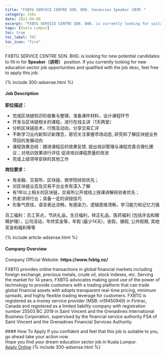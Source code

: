 ```yaml
---
title: "FXBTG SERVICE CENTRE SDN. BHD. Vacancies Speaker（讲师）" 
category: Jobs 
date: 2021-04-08 
excerpt: "FXBTG SERVICE CENTRE SDN. BHD. is currently looking for suitable person to fill in the Speaker（讲师） which positioned at Kuala Lumpur" 
tags: [Kuala Lumpur] 
toc: true 
toc_label: TOC 
toc_icon: "fire" 
--- 
```


<p>FXBTG SERVICE CENTRE SDN. BHD. is looking for new potential candidates to fill in for <b>Speaker（讲师）</b> position. If you currently looking for new education sector job opportunities and qualified with the job desc, feel free to apply this job.
</p>{% include 300-adsense.html %} 
<div><div><h4>Job Description</h4></div><div><div><span><div><p><strong>&#32844;&#20301;&#25551;&#36848;&#65306;</strong></p><ul><li><span>&#23436;&#25104;&#21306;&#22359;&#38142;&#30693;&#35782;&#30340;&#25910;&#38598;&#19982;&#25972;&#29702;&#65292;&#20934;&#22791;&#35838;&#20214;&#26448;&#26009;&#65292;&#35774;&#35745;&#35838;&#31243;&#29615;&#33410;</span></li><li><span>&#24320;&#21457;&#19982;&#21306;&#22359;&#38142;&#30456;&#20851;&#30340;&#35838;&#31243;&#65292;&#36827;&#34892;&#22312;&#32447;&#20027;&#35762;&#65288;1&#22825;&#20004;&#22530;&#65289;</span></li><li><span>&#20998;&#26512;&#21306;&#22359;&#38142;&#25216;&#26415;&#65292;&#34892;&#24773;&#21450;&#21160;&#21521;&#65292;&#20998;&#20139;&#20132;&#26131;&#27719;&#35780;</span></li><li><span>&#19981;&#26029;&#23398;&#20064;&#19994;&#20869;&#26032;&#30693;&#35782;&#26032;&#29702;&#24565;&#65292;&#23494;&#20999;&#20851;&#27880;&#25484;&#25569;&#24066;&#22330;&#21160;&#24577;, &#30740;&#31350;&#21644;&#20102;&#35299;&#21306;&#22359;&#38142;&#19994;&#21153;&#39033;&#30446;&#30340;&#21457;&#23637;&#21160;&#21521;</span></li><li><span>&#35838;&#31243;&#25928;&#26524;&#24635;&#32467;&#65306;&#36319;&#36827;&#35838;&#31243;&#21518;&#30340;&#25928;&#26524;&#21453;&#39304;, &#25552;&#20986;&#22521;&#35757;&#31649;&#29702;&#19982;&#35838;&#31243;&#23436;&#21892;&#21512;&#29702;&#21270;&#24314;&#35758;&#65307;&#23545;&#22521;&#35757;&#25928;&#26524;&#36827;&#34892;&#35780;&#20272; &#20419;&#36827;&#22521;&#35757;&#35838;&#31243;&#36136;&#37327;&#30340;&#25913;&#36827;</span></li><li><span>&#23436;&#25104;&#19978;&#32423;&#39046;&#23548;&#23433;&#25490;&#30340;&#20854;&#20182;&#24037;&#20316;</span></li></ul><p><strong>&#23703;&#20301;&#35201;&#27714;&#65306;</strong></p><ul><li><span>&#26377;&#37329;&#34701;&#12289;&#20132;&#26131;&#25152;&#12289;&#21306;&#22359;&#38142;&#12289;&#21830;&#23398;&#38498;&#32463;&#39564;&#20248;&#20808;&#65307;</span></li><li><span>&#23545;&#21306;&#22359;&#38142;&#19994;&#24577;&#21450;&#20132;&#26131;&#24179;&#21488;&#19994;&#21153;&#26377;&#28145;&#20837;&#20102;&#35299;</span></li><li><span>&#26377;1&#24180;&#20197;&#19978;&#30456;&#20851;&#30340;&#21306;&#22359;&#38142;&#65292;&#20132;&#26131;&#25152;&#20844;&#24320;&#25110;&#32447;&#19978;&#25480;&#35838;&#35762;&#35299;&#32463;&#39564;&#32773;&#20248;&#20808;&#65307;</span></li><li><span>&#28909;&#29233;&#35762;&#24072;&#34892;&#19994;&#65307;&#20855;&#22791;&#19968;&#23450;&#30340;&#35762;&#25480;&#25216;&#24039;</span></li><li><span>&#24418;&#35937;&#27668;&#36136;&#20339;&#65292;&#35821;&#35328;&#34920;&#36798;&#27969;&#30021;&#65292;&#26377;&#24863;&#26579;&#21147;&#65292;&#36923;&#36753;&#24605;&#32500;&#28165;&#26224;&#65292;&#23398;&#20064;&#33021;&#21147;&#21644;&#35760;&#24518;&#21147;&#24378;</span></li></ul><p>&#21592;&#24037;&#31119;&#21033;&#65306;&#21592;&#24037;&#33590;&#28857;&#65292;&#33410;&#24198;&#31036;&#21697;&#65292;&#29983;&#26085;&#31119;&#21033;&#65292;&#36716;&#27491;&#31036;&#21697;&#65292;&#21307;&#33647;&#31119;&#21033; (&#21253;&#25324;&#29273;&#40831;&#21644;&#30524;&#30555;&#25252;&#29702;&#65289;&#65292;&#20844;&#21496;&#27963;&#21160;&#65292;&#24180;&#32456;&#22870;&#37329;&#31561;&#65292;&#24180;&#20551;&#160;(&#26368;&#23569;14&#22825;)&#65292;&#20007;&#20551;&#65292;&#23130;&#20551;, &#20844;&#20849;&#20551;&#26399;, &#20854;&#20182;&#22870;&#37329;&#21644;&#31119;&#21033;&#31561;&#31561;</p></div></span></div></div></div> 
{% include article-adsense.html %} 
<div><div><h4>Company Overview</h4></div><div><div><span><div><p>Company Official Website:&#160;<strong>https://www.fxbtg.nz/</strong></p><p>FXBTG provides online transactions in global financial markets including foreign exchange, precious metals, crude oil, stock indexes, etc.&#160;Serving the market for 14 years, FXBTG&#160;advocates making good use of the power of technology to provide customers with a trading platform that can trade global financial assets with adopts transparent real-time pricing, minimum spreads, and highly flexible trading leverage for customers.&#160;FXBTG is registered as a money service provider (MSB: m19450949) in Fintrac, Canada and&#160;registered as a limited liability company with registration number 25503 BC 2019 in Saint Vincent and the Grenadines International Business Corporation, supervised by the financial service authority FSA of Saint Vincent and the Grenadines Financial Services Authority.</p></div></span></div></div></div> 
#### How To Apply 
If you confident and feel that this job is suitable to you, go ahead take your action now. <br/> 
Hope you find your dream education sector job in Kuala Lumpur. <br/> 
<a href="https://www.jobstreet.com.my/en/job/speaker（讲师）-4530012?jobId=jobstreet-my-job-4530012" class="btn btn--info" target="_blank" rel="nofollow noopenner">Apply Online</a> 
{% include 300-adsense.html %} 